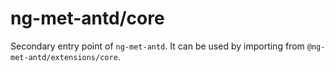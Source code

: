 # ng-met-antd/core

Secondary entry point of `ng-met-antd`. It can be used by importing from `@ng-met-antd/extensions/core`.
